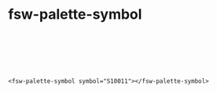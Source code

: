 # fsw-palette-symbol

<fsw-palette-symbol style="height:5rem;width:5rem;display:inline-block" symbol="S10011"></fsw-palette-symbol>

    <fsw-palette-symbol symbol="S10011"></fsw-palette-symbol>
